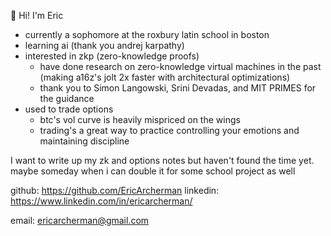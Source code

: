 👋 Hi! I'm Eric

- currently a sophomore at the roxbury latin school in boston
- learning ai (thank you andrej karpathy)
- interested in zkp (zero-knowledge proofs)
    - have done research on zero-knowledge virtual machines in the past (making a16z's jolt 2x faster with architectural optimizations)
    - thank you to Simon Langowski, Srini Devadas, and MIT PRIMES for the guidance
- used to trade options
    - btc's vol curve is heavily mispriced on the wings
    - trading's a great way to practice controlling your emotions and maintaining discipline


I want to write up my zk and options notes but haven't found the time yet. maybe someday when i can double it for some school project as well


github: https://github.com/EricArcherman
linkedin: https://www.linkedin.com/in/ericarcherman/

email: ericarcherman@gmail.com